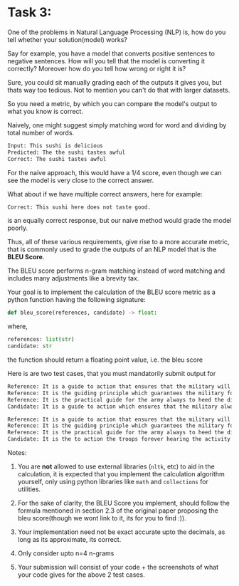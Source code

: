 # Task 3:

One of the problems in Natural Language Processing (NLP) is, how do you tell whether your solution(model) works?

Say for example, you have a model that converts positive sentences to negative sentences. How will you tell that the model is converting it correctly? Moreover how do you tell how wrong or right it is?

Sure, you could sit manually grading each of the outputs it gives you, but thats way too tedious. Not to mention you can't do that with larger datasets.

So you need a metric, by which you can compare the model's output to what you know is correct.

Naively, one might suggest simply matching word for word and dividing by total number of words.

```bash
Input: This sushi is delicious
Predicted: The the sushi tastes awful
Correct: The sushi tastes awful
```

For the naive approach, this would have a 1/4 score, even though we can see the model is very close to the correct answer.

What about if we have multiple correct answers, here for example:
```bash
Correct: This sushi here does not taste good.
```
is an equally correct response, but our naive method would grade the model poorly.

Thus, all of these various requirements, give rise to a more accurate metric, that is commonly used to grade the outputs of an NLP model that is the **BLEU Score**.

The BLEU score performs n-gram matching instead of word matching and includes many adjustments like a brevity tax.

Your goal is to implement the calculation of the BLEU score metric as a python function having the following signature:

```python
def bleu_score(references, candidate) -> float:
```
where,
```python
references: list(str)
candidate: str
```
the function should return a floating point value, i.e. the bleu score

Here is are two test cases, that you must mandatorily submit output for
```bash
Reference: It is a guide to action that ensures that the military will forever heed Party commands
Reference: It is the guiding principle which guarantees the military forces always being under the command of the Party
Reference: It is the practical guide for the army always to heed the directions of the party
Candidate: It is a guide to action which ensures that the military always obeys the commands of the party
```

```bash
Reference: It is a guide to action that ensures that the military will forever heed Party commands
Reference: It is the guiding principle which guarantees the military forces always being under the command of the Party
Reference: It is the practical guide for the army always to heed the directions of the party
Candidate: It is the to action the troops forever hearing the activity guidebook that party direct
```

Notes:
1. You are **not** allowed to use external libraries (`nltk`, etc) to aid in the calculation, it is expected that you implement the calculation algorithm yourself, only using python libraries like `math` and `collections` for utilities.

2. For the sake of clarity, the BLEU Score you implement, should follow the formula mentioned in section 2.3 of the original paper proposing the bleu score(though we wont link to it, its for you to find :)).

3. Your implementation need not be exact accurate upto the decimals, as long as its approximate, its correct.

4. Only consider upto n=4 n-grams

5. Your submission will consist of your code + the screenshots of what your code gives for the above 2 test cases.

